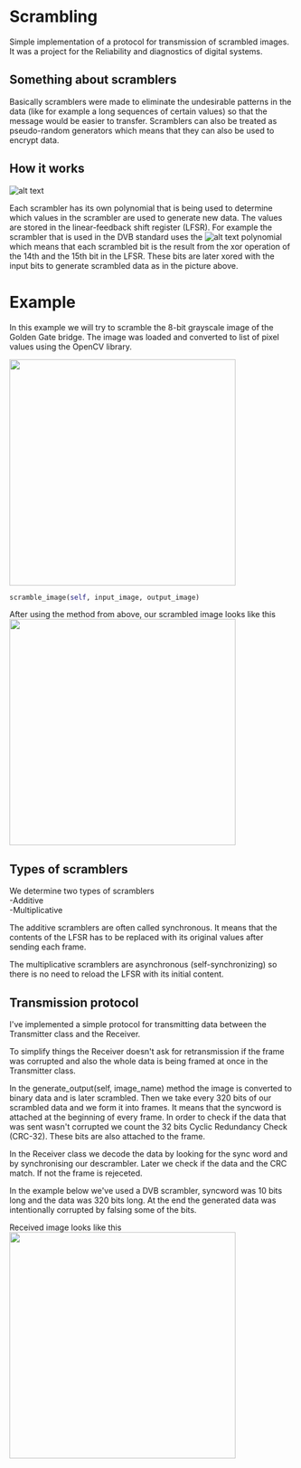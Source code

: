 # Scrambling
Simple implementation of a protocol for transmission of scrambled images.
It was a project for the Reliability and diagnostics of digital systems.

## Something about scramblers

Basically scramblers were made to eliminate the undesirable patterns in the data (like for example a long sequences of certain values) so that the message would be easier to transfer.
Scramblers can also be treated as pseudo-random generators which means that they can also be used to encrypt data.

## How it works

![alt text](https://upload.wikimedia.org/wikipedia/commons/0/03/Scrambler_randomizer_additive.png)

Each scrambler has its own polynomial that is being used to determine which values in the scrambler are used to generate new data. The values are stored in the linear-feedback shift register (LFSR). For example the scrambler that is used in the DVB standard uses the ![alt text](https://wikimedia.org/api/rest_v1/media/math/render/svg/bb42320e2412bf02011477474a35e9cdd959e2ca) polynomial which means that each scrambled bit is the result from the xor operation of the 14th and the 15th bit in the LFSR. These bits are later xored with the input bits to generate scrambled data as in the picture above.

# Example

In this example we will try to scramble the 8-bit grayscale image of the Golden Gate bridge. The image was loaded and converted to list of pixel values using the OpenCV library.
 
<img src="https://i.imgur.com/tZHj3H4.jpg" width="400">

```python
scramble_image(self, input_image, output_image)
```
After using the method from above, our scrambled image looks like this  
<img src="https://i.imgur.com/PCsA5GI.png" width="400">

## Types of scramblers

We determine two types of scramblers  
-Additive  
-Multiplicative 

The additive scramblers are often called synchronous. It means that the contents of the LFSR has to be replaced with its original values after sending each frame.

The multiplicative scramblers are asynchronous (self-synchronizing) so there is no need to reload the LFSR with its initial content. 

## Transmission protocol

I've implemented a simple protocol for transmitting data between the Transmitter class and the Receiver. 

To simplify things the Receiver doesn't ask for retransmission if the frame was corrupted and also the whole data is being framed at once in the Transmitter class. 

In the generate_output(self, image_name) method the image is converted to binary data and is later scrambled. Then we take every 320 bits of our scrambled data and we form it into frames. It means that the syncword is attached at the beginning of every frame. In order to check if the data that was sent wasn't corrupted we count the 32 bits Cyclic Redundancy Check (CRC-32). These bits are also attached to the frame.

In the Receiver class we decode the data by looking for the sync word and by synchronising our descrambler. Later we check if the data and the CRC match. If not the frame is rejeceted. 

In the example below we've used a DVB scrambler, syncword was 10 bits long and the data was 320 bits long. At the end the generated data was intentionally corrupted by falsing some of the bits.

Received image looks like this  
<img src="https://i.imgur.com/UaW5Y6c.png" width="400">

